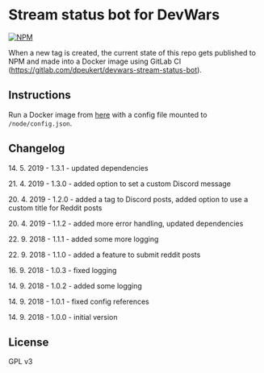 Stream status bot for DevWars
===========

[![NPM](https://nodei.co/npm/devwars-stream-status-bot.png?compact=true)](https://www.npmjs.com/package/devwars-stream-status-bot)

When a new tag is created, the current state of this repo gets published to NPM and made into a Docker image using GitLab CI (https://gitlab.com/dpeukert/devwars-stream-status-bot).

## Instructions
Run a Docker image from [here](https://gitlab.com/dpeukert/devwars-stream-status-bot/container_registry) with a config file mounted to `/node/config.json`.

## Changelog

14\. 5. 2019 - 1.3.1 - updated dependencies

21\. 4. 2019 - 1.3.0 - added option to set a custom Discord message

20\. 4. 2019 - 1.2.0 - added a tag to Discord posts, added option to use a custom title for Reddit posts

20\. 4. 2019 - 1.1.2 - added more error handling, updated dependencies

22\. 9. 2018 - 1.1.1 - added some more logging

22\. 9. 2018 - 1.1.0 - added a feature to submit reddit posts

16\. 9. 2018 - 1.0.3 - fixed logging

14\. 9. 2018 - 1.0.2 - added some logging

14\. 9. 2018 - 1.0.1 - fixed config references

14\. 9. 2018 - 1.0.0 - initial version

## License

GPL v3
